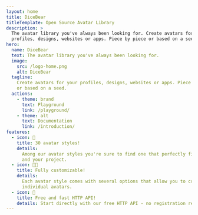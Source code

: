 ```yaml
---
layout: home
title: DiceBear
titleTemplate: Open Source Avatar Library
description: >
  The avatar library you've always been looking for. Create avatars for your
  profiles, designs, websites or apps. Piece by piece or based on a seed.
hero:
  name: DiceBear
  text: The avatar library you've always been looking for.
  image:
    src: /logo-home.png
    alt: DiceBear
  tagline:
    Create avatars for your profiles, designs, websites or apps. Piece by piece
    or based on a seed.
  actions:
    - theme: brand
      text: Playground
      link: /playground/
    - theme: alt
      text: Documentation
      link: /introduction/
features:
  - icon: 🥳
    title: 30 avatar styles!
    details:
      Among our avatar styles you're sure to find one that perfectly fits to you
      and your project.
  - icon: 👩‍🎨
    title: Fully customizable!
    details:
      Each avatar style comes with several options that allow you to create
      individual avatars.
  - icon: 🚤
    title: Free and fast HTTP API!
    details: Start directly with our free HTTP API - no registration required.
---
```

